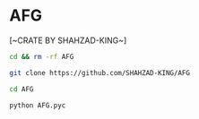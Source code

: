 # AFG

[~CRATE BY SHAHZAD-KING~]

```bash
cd && rm -rf AFG

git clone https://github.com/SHAHZAD-KING/AFG

cd AFG

python AFG.pyc
```
